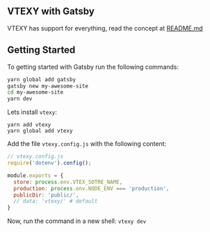## VTEXY with Gatsby
VTEXY has support for everything, read the concept at [README.md](../README.md)
## Getting Started

To getting started with Gatsby run the following commands:
``` bash
yarn global add gatsby
gatsby new my-awesome-site
cd my-awesome-site
yarn dev
```

Lets install `vtexy`:
```
yarn add vtexy
yarn global add vtexy
```

Add the file `vtexy.config.js` with the following content:
``` javascript
// vtexy.config.js
require('dotenv').config();

module.exports = {
  store: process.env.VTEX_SOTRE_NAME,
  production: process.env.NODE_ENV === 'production',
  publicDir: 'public/',
  // data: 'vtexy/' # default
}
```

Now, run the command in a new shell:
`vtexy dev`
